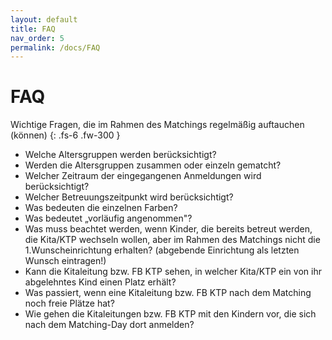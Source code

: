 ```yaml
---
layout: default
title: FAQ
nav_order: 5
permalink: /docs/FAQ
---
```


# FAQ

Wichtige Fragen, die im Rahmen des Matchings regelmäßig auftauchen (können)
{: .fs-6 .fw-300 }

- Welche Altersgruppen werden berücksichtigt?
- Werden die Altersgruppen zusammen oder einzeln gematcht?
- Welcher Zeitraum der eingegangenen Anmeldungen wird berücksichtigt?
- Welcher Betreuungszeitpunkt wird berücksichtigt?
- Was bedeuten die einzelnen Farben?
- Was bedeutet „vorläufig angenommen"?
- Was muss beachtet werden, wenn Kinder, die bereits betreut werden, die Kita/KTP wechseln wollen, aber im Rahmen des Matchings nicht die 1.Wunscheinrichtung erhalten? (abgebende Einrichtung als letzten Wunsch eintragen!)
- Kann die Kitaleitung bzw. FB KTP sehen, in welcher Kita/KTP ein von ihr abgelehntes Kind einen Platz erhält?
- Was passiert, wenn eine Kitaleitung bzw. FB KTP nach dem Matching noch freie Plätze hat?
- Wie gehen die Kitaleitungen bzw. FB KTP mit den Kindern vor, die sich nach dem Matching-Day dort anmelden?
